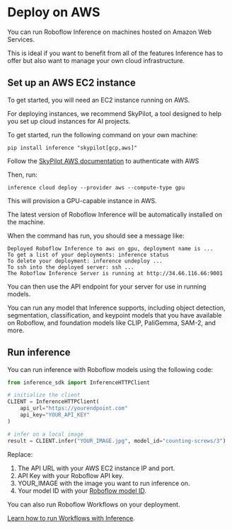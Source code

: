 # Deploy on AWS

You can run Roboflow Inference on machines hosted on Amazon Web Services.

This is ideal if you want to benefit from all of the features Inference has to offer but also want to manage your own cloud infrastructure.

## Set up an AWS EC2 instance

To get started, you will need an EC2 instance running on AWS.

For deploying instances, we recommend SkyPilot, a tool designed to help you set up cloud instances for AI projects.

To get started, run the following command on your own machine:

```
pip install inference "skypilot[gcp,aws]"
```

Follow the [SkyPilot AWS documentation](https://docs.skypilot.co/en/latest/getting-started/installation.html#cloud-account-setup) to authenticate with AWS

Then, run:

```
inference cloud deploy --provider aws --compute-type gpu
```

This will provision a GPU-capable instance in AWS.

The latest version of Roboflow Inference will be automatically installed on the machine.

When the command has run, you should see a message like:

```
Deployed Roboflow Inference to aws on gpu, deployment name is ...
To get a list of your deployments: inference status
To delete your deployment: inference undeploy ...
To ssh into the deployed server: ssh ...
The Roboflow Inference Server is running at http://34.66.116.66:9001
```

You can then use the API endpoint for your server for use in running models.

You can run any model that Inference supports, including object detection, segmentation, classification, and keypoint models that you have available on Roboflow, and foundation models like CLIP, PaliGemma, SAM-2, and more.

## Run inference

You can run inference with Roboflow models using the following code:

```python
from inference_sdk import InferenceHTTPClient

# initialize the client
CLIENT = InferenceHTTPClient(
    api_url="https://yourendpoint.com"
    api_key="YOUR_API_KEY"
)

# infer on a local image
result = CLIENT.infer("YOUR_IMAGE.jpg", model_id="counting-screws/3")
```

Replace:

1. The API URL with your AWS EC2 instance IP and port.
2. API Key with your Roboflow API key.
3. YOUR_IMAGE with the image you want to run inference on.
4. Your model ID with your [Roboflow model ID](https://docs.roboflow.com/api-reference/workspace-and-project-ids).

You can also run Roboflow Workflows on your deployment.

[Learn how to run Workflows with Inference](http://127.0.0.1:8000/start/getting-started/#install-the-sdk).